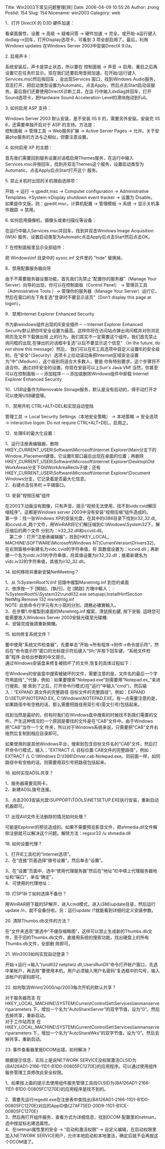 Title: Win2003下常见问题整理[转]
Date: 2006-04-09 10:55:26
Author: zrong
Postid: 154
Slug: 154
Nicename: win2003
Category: web

1．打开 DirectX 的 D3D 硬件加速：

看桌面属性，设置 -\> 高级 -\> 疑难问答 -\> 硬件加速 -\>
完全。或开始-à运行键入 dxdiag—\>回车，打开Display选项卡，可看到 3
项全部启用了。最后，利用Windows updates 在Windows Server
2003中安装DirectX 9.0a。

2\. 启用声卡：

系统安装后，声卡是禁止状态，所以要在 控制面板 -\> 声音 -\>
启用，重启之后再设置它在任务栏显示。现在我们还要启用音频加速。在开始/运行键入Services.msc然后按回车
，会出现Services 窗口，找到Windows
Audio服务，双击打开，把启动类型设置为Automatic，点击Apply，然后点击Start启动该服务。最后我们还要使用DirectX诊断工具，在运
行中输入dxdiag并回车，打开Sound选项卡，把Hardware Sound Acceleration
Level的滑块拖动到Full。

3\. 如何启用 ASP 支持：

Windows Server 2003 默认安装，是不安装 IIS 6 的，需要另外安装。安装完
IIS 6，还需要单独开启对于 ASP 的支持。方法是：  
控制面板 -\> 管理工具 -\> Web服务扩展 -\> Active Server Pages -\>
允许。关于安装php服务的方法与之相似，但要注意设置。

<!--more-->

4\. 如何启用 XP 的主题：

首先我们需要回到服务设置对话框启用Themes服务，在运行中输入Services.msc并按回车，找到并双击Themes这个服务，设置启动类型为Automatic，点击Apply后点Start打开这个
服务。

5\. 禁止关机时出现的关机理由选择项：

开始 -\> 运行 -\> gpedit.msc -\> Computer configuration -\>
Administrative Templates -\>System-\>Display shutdown event tracker -\>
设置为 Disable。  
如果是中文版，则：gpedit.msc，计算机配置 -\> 管理模板 -\> 系统 -\>
显示关机事件跟踪 -\> 禁用。

6\. 如何启用摄像机，摄像头或者扫描仪等设备：

在运行中输入Services.msc并回车，找到并双击Windows Image Acquisition
(WIA) 服务，设置启动类型为Automatic点击Apply后点击Start然后点击OK。

7\. 在控制面板里显示全部组件：

把 Windows\\inf 目录中的 sysoc.inf 文件里的 "hide" 替换掉。

8．禁用配置服务器向导

由于不需要服务器设置功能，首先我们先禁止“配置你的服务器”（Manage Your
Server）向导的出现，你可以在控制面板（Control Panel） -\>
管理员工具（Administrative Tools ）-\> 管理你的服务器（Manage Your
Server）运行它，然后在窗口的左下角复选“登录时不要显示该页”（Don't
display this page at logon）。

9．禁用Internet Explorer Enhanced Security

作为新windows组件出现的IE安全插件－－Internet Explorer Enhanced
Security默认把你IE安全设置为最高。这样你将在访问站点弹出询问框并对你浏览网页及文件下载做出阻
止的行为。我们其实不一定需要这个组件。我们首先禁止询问框的出现,在弹出的对话框中复选”以后不要显示这个信息“
（In the future, do not show this message）然后，
我们可以在IE工具选项中自定义设置IE的安全级别。在”安全“（Security）选项卡上拉动滚动条把Internet区域安全设置为”中“（Medium），这个级别将适合大多数人，要是
你有特别要求，这个步骤将不适合你。通过对IE安全的设置，你现在安装可以上Sun's
Java VM!
当然，你甚至可以在控制面板－－添加程序－－添加或删除Windows组件中卸载
Internet Explorer Enhanced Security

10．USB设备作为Removable
Storage服务，默认是没有启动的，得手动打开才可以使用USB硬盘等。

11．禁用开机 CTRL+ALT+DEL和实现自动登陆

管理工具 -\> Local Security Settings（本地安全策略） -\> 本地策略 -\>
安全选项 -\> interactive logon: Do not require CTRL+ALT+DEL，启用之。

12．处理IE的最大化设置：

1、运行注册表编辑器，删除HKEY\_CURRENT\_USER\\Software\\Microsoft\\Internet
Explorer\\Main分支下的Window\_Placement键值，它设置IE窗口最后出现在桌面的位置；再删除
HKEY\_CURRENT\_USER\\Software\\Microsoft\\Internet
Explorer\\Desktop\\Old
WorkAreas分支下OldWorkAreaRects子键；还有HKEY\_CURRENT\_USER\\Software\\Microsoft\\Internet
Explorer\\Document Windows分支，它记录着是否最大化信息。  
2、右键点击任务栏-\>平铺窗口。

13\. 安装“视频压缩”组件

在2003下动画没有图像，只有声音，提示“视频无法使用，找不到vids:cvid解压缩程序”。这都是Windows
server 2003中没有安装“视频压缩”组件造成的。  
第一步：找一张Windows
XP的安装光盘，在其中的i386目录下找到ir32\_32.dl\_和iccvid.dl\_两个文件，用WinRAR将它们解压缩到C:\\Windows\\System32下。解压缩后的两个文件
分别为：ir32\_32.dll和iccvid.dll。  
　第二步：打开“注册表编辑器”，找到[HKEY\_LOCAL\_
MACHINE\\SOFTWARE\\Microsoft\\Windows
NT\\CurrentVersion\\Drivers32]，在右侧窗格中新建名为vidc.cvid的字符串值，将
其数值设置为：iccvid.dll；再新建一个名为vidc.iv31的字符串值，将其值设置为ir32\_32.dll；接着新建名为vidc.iv32的字符串值，其值为ir32\_32.dll。

14\. 如何移除并重新安裝NetMeeting？

1、从 %SystemRoot%\\Inf 目錄中複製Msnetmtg.inf 到您的桌面  
2、依序按一下 [開始]、[執行]，在 [開啟] 方塊中輸入： :  
%SystemRoot%\\System32\\rundll32.exe setupapi,InstallHinfSection
NetMtg.Remove 132 msnetmtg.inf  
NOTE: 此依命令行字元有大小寫的分別，請務必確實輸入。  
3、在步驟1.中複製到桌面的Msnetmtg.inf 檔案，滑鼠按右鍵, 按下安裝.
這時您可能需要放入Windows Server 2003安裝光碟至光碟機.  
4、安裝完成後請重新開機。

15\. 如何修复系统文件？

要中使用“系统文件检查器”，先要单击“开始→所有程序→附件→命令提示符”，然后在“命令提示符”窗口的光标提示符后键入“Sfc”并按下回车键，“系统文件检查”程序
会给出参数的中文提示。  
通过Windows安装盘来修复被损坏了的文件,恢复的具体过程如下：  

在Windows的安装盘中搜索被破坏的文件，需要注意的是，文件名的最后一个字符用底线“\_”代替，例如：如果要搜索“Notepad.exe”则需要用“Notepad.ex\_”来进行搜索。搜
索到了之后，打开命令行模式(在“运行”中输入“cmd”)，然后输入：“EXPAND
源文件的完整路径 目标文件的完整路径”。例如：EXPAND
D:\\SETUP\\NOTEPAD.EX\_
C:\\Windows\\NOTEPAD.EXE。有一点需要注意的是，如果路径中有空格的话，那么需要把路径用双引号(英文引号)包括起来。  

找到当然是最好的，但有时我们在Windows盘中搜索的时候找不到我们需要的文件。产生这种情况的一个原因是要找的文件是在“CAB”文件中。由于Windows把“CAB”当作一个文
件夹，所以对于Windows系统来说，只需要把“CAB”文件右拖然后复制到相应目录即可。  

如果使用的是其他Windows平台，搜索到包含目标文件名的“CAB”文件。然后打开命令行模式，输入：“EXTRACT
/L 目标位置 CAB文件的完整路径”，例如：EXTRACT /L C:\\Windows
D:\\I386\\Driver.cab
Notepad.exe。同前面一样，如同路径中有空格的话，则需要用双引号把路径包括起来。

16\. 如何实现ADSL共享？

1、服务器需要双网卡。  
2、新建ADSL拨号连接。  

3、点击2003安装光盘\\SUPPORT\\TOOLS\\NETSETUP.EXE执行安装，重新启动机器即可。

17\. 出现AVI文件无法删除的情况如何处理？

可能是Explorer的预览造成的。如果不需要预览影音文件，把shmedia.dll文件解除注册就可以解决这个问题。解除方法：regsvr32
/u shmedia.dll

18\. 如何设置代理？

1、打开IE工具栏的“Internet选项”。  
2、在“连接”页面选择“拨号设置”，然后单击“设置”。  

3、在“设置”页面中，选中“使用代理服务器”然后在“地址”栏中填上代理服务器地址和“端口”，单击“确定”。  
4、可使用的代理地址：

19\. 打SP1补丁如何选择不备份？

用WinRAR把下载的SP解开，进入cmd模式，进入i386\\update目录，然后运行update
/n，就不会备份啦。另：运行update /?就能看到详细的定义安装参数。

20\. 清除Thumbs.db文件的方法？

在“文件夹选项”里选中“不缓存缩略图”，这样可以禁止生成新的Thumbs.db文件，至于旧的Thumbs.db文件，直接用系统的搜索功能，找出硬盘上的所有Thumbs.db文件，全部删
除即可。

21\. Win2003如何实现自动登录？

开始-\>运行-\>输入“rundll32
netplwiz.dll,UsersRunDll”命令打开帐户窗口，先选中某帐户，再去除“要使用本机，用户必须输入用户名密码”复选框中的勾号，输入该帐户的密码即可。

22\. 如何取消Winnt/2000/xp/2003每次开机的默认共享？

对于服务器而言 在
HKEY\_LOCAL\_MACHINE\\SYSTEM\\CurrentControlSet\\Services\\lanmanserver\\parameters
下，增加一个名为“AutoShareServer”的双字节值，设为“0”。然后去掉共享，重新启动。  
对于工作站而言 在
HKEY\_LOCAL\_MACHINE\\SYSTEM\\CurrentControlSet\\Services\\lanmanserver\\parameters
下，增加一个名为“AutoShareWks”的双字节值，设为“0”。然后去掉共享，重新启动。

23\. 事件查看器里报DCOM出错，如何解决？

根据提示信息，实际上是说NETWORK
SERVICE没权限激活CLSID为{BA126AD1-2166-11D1-B1D0-00805FC1270E}的应用程序。可以通过使用组件服务管理工具修改此安全权限。  

1、如果按上面的提示去使用组件服务管理工具找CLSID为{BA126AD1-2166-11D1-B1D0-00805FC1270E}的应用程序是找不到的。  

2、需要先运行regedit.exe在注册表中查找出{BA126AD1-2166-11D1-B1D0-00805FC1270E}对应的AppID值{27AF75ED-20D9-11D1-B1CE-00805FC1270E}  
3、然后再打开组件服务，查看方式为详细信息，找到DCOM
配置里的netman，选中按鼠标右建选属性。  
4、在netman属性里的安全 -\> “启动和激活权限” -\>
自定义编辑，在启动权限里加入NETWORK
SERVICE用户，允许本地启动和本地激活，确定后就不会再报这个DCOM错了。

